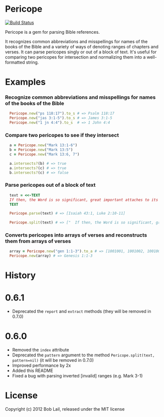 # Pericope

[![Build Status](https://travis-ci.org/boblail/pericope.png?branch=master)](https://travis-ci.org/boblail/pericope)


Pericope is a gem for parsing Bible references.

It recognizes common abbreviations and misspellings for names of the books of the Bible and a variety of ways of denoting ranges of chapters and verses. It can parse pericopes singly or out of a block of text. It's useful for comparing two pericopes for intersection and normalizing them into a well-formatted string.

# Examples

### Recognize common abbreviations and misspellings for names of the books of the Bible

```ruby
  Pericope.new("ps 118:17").to_s # => Psalm 118:17
  Pericope.new("jas 3:1-5").to_s # => James 3:1-5
  Pericope.new("1 jn 4:4").to_s  # => 1 John 4:4
```

### Compare two pericopes to see if they intersect

```ruby
  a = Pericope.new("Mark 13:1-6")
  b = Pericope.new("Mark 13:5")
  c = Pericope.new("Mark 13:6, 7")
  
  a.intersects?(b) # => true
  a.intersects?(c) # => true
  b.intersects?(c) # => false
```

### Parse pericopes out of a block of text

```ruby
  text = <<-TEXT
  If then, the Word is so significant, great important attaches to its exact form. It has the form of a promise as in Isaiah 43:1: "Do not fear, for I have redeemed you; I have called you by name, you are mine," or as in Luke 2:10-11, "Do not be afraid..to you is born this day...a Savior." (Bayer, p51)
  TEXT
  
  Pericope.parse(text) # => [Isaiah 43:1, Luke 2:10-11]
  
  Pericope.split(text) # => ["  If then, the Word is so significant, great important attaches to its exact form. It has the form of a promise as in ", Isaiah 43:1, ": \"Do not fear, for I have redeemed you; I have called you by name, you are mine,\" or as in ", Luke 2:10-11, ", \"Do not be afraid..to you is born this day...a Savior.\" (Bayer, p51)\n"]
```

### Converts pericopes into arrays of verses and reconstructs them from arrays of verses

```ruby
  array = Pericope.new("gen 1:1-3").to_a # => [1001001, 1001002, 1001003]
  Pericope.new(array) # => Genesis 1:1-3
```


# History

# 0.6.1

 - Deprecated the `report` and `extract` methods (they will be removed in 0.7.0)

# 0.6.0

 - Removed the `index` attribute
 - Deprecated the `pattern` argument to the method `Pericope.split(text, pattern=nil)` (it will be removed in 0.7.0)
 - Improved performance by 2x
 - Added this README
 - Fixed a bug with parsing inverted [invalid] ranges (e.g. Mark 3-1)


# License

Copyright (c) 2012 Bob Lail, released under the MIT license
